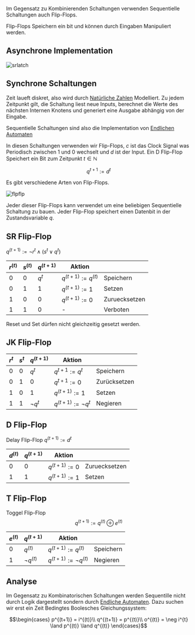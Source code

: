 
Im Gegensatz zu Kombinierenden Schaltungen verwenden Sequentielle Schaltungen auch Flip-Flops.

Flip-Flops Speichern ein bit und können durch Eingaben Manipuliert werden.

## Asynchrone Implementation


![srlatch](srlatch.png)


## Synchrone Schaltungen


Zeit laueft diskret, also wird durch [Natürliche Zahlen](Natürliche%20Zahlen.md) Modelliert. Zu jedem Zeitpunkt gilt, die Schaltung liest neue Inputs, berechnet die Werte des nächsten Internen Knotens und generiert eine Ausgabe abhängig von der Eingabe.

Sequentielle Schaltungen sind also die Implementation von [Endlichen Automaten](Endliche%20Automaten.md)

In diesen Schaltungen verwenden wir Flip-Flops, $c$ ist das Clock Signal was Periodisch zwischen $1$ und $0$ wechselt und $d$ ist der Input. Ein D Flip-Flop Speichert ein Bit zum Zeitpunkt $t\in\mathbb N$ 

$$q^{t+1} := d^{t}$$

Es gibt verschiedene Arten von Flip-Flops.

![flpflp](flpflp.png)

Jeder dieser Flip-Flops kann verwendet um eine beliebigen Sequentielle Schaltung zu bauen. Jeder Flip-Flop speichert einen Datenbit in der Zustandsvariable $q$.


## SR Flip-Flop

$q^(t+1) := \neg r^{t} \land (s^{t} \lor q^{t})$

| $r^{(t)}$ | $s^{(t)}$ | $q^{(t+1)}$ | Aktion                 |               |
| --------- | --------- | ----------- | ---------------------- | ------------- |
| $0$       | $0$       | $q^t$       | $q^{(t+1)} := q^{(t)}$ | Speichern     |
| $0$       | $1$       | $1$         | $q^{(t+1)} := 1$       | Setzen        |
| $1$       | $0$       | $0$         | $q^{(t+1)} := 0$       | Zuruecksetzen |
| $1$       | $1$       | $0$         | -                      | Verboten      |







Reset und Set dürfen nicht gleichzeitig gesetzt werden.

## JK Flip-Flop

| $r^t$ | $s^t$ | $q^{(t+1)}$    | Aktion                    |              |
| ----- | ----- | ------------ | ------------------------- | ------------ |
| $0$   | $0$   | $q^t$        | $q^{t+1} := q^{t}$        | Speichern     |
| $0$   | $1$   | $0$          | $q^{t+1} := 0$            | Zurücksetzen |
| $1$   | $0$   | $1$          | $q^{(t+1)} := 1$          | Setzen       |
| $1$   | $1$   | $\neg q^{t}$ | $q^{(t+1)} := \neg q^{t}$ | Negieren     |




## D Flip-Flop 

Delay Flip-Flop $q^{(t+1)} := d^{t}$

| $d^{(t)}$ | $q^{(t+1)}$ | Aktion           |               |
| --------- | ----------- | ---------------- | ------------- |
| $0$       | $0$         | $q^{(t+1)} := 0$ | Zuruecksetzen |
| $1$       | $1$         | $q^{(t+1)} := 1$ | Setzen        |

## T Flip-Flop

Toggel Flip-Flop
$$q^{(t+1)} := q^{(t)} \oplus e^{(t)}$$

| $e^{(t)}$ | $q^{(t+1)}$    | Aktion                 |           |
| --------- | -------------- | ---------------------- | --------- |
| $0$       | $q^{(t)}$      | $q^{(t+1)} := q^{(t)}$ | Speichern |
| $1$       | $\neg q^{(t)}$ | $q^{(t+1)} := \neg q^{(t)}$                       | Negieren          |

## Analyse

Im Gegensatz zu Kombinatorischen Schaltungen werden Sequentille nicht durch Logik dargestellt sondern durch [Endliche Automaten](Endliche%20Automaten.md).
Dazu suchen wir erst ein Zeit Bedingtes Boolesches Gleichungssystem:

$$\begin{cases}
p^{(t+1)} = i^{(t)}\\
q^{(t+1)} = p^{(t)}\\
o^{(t)} = \neg i^{t} \land p^{(t)} \land q^{(t)}
\end{cases}$$

